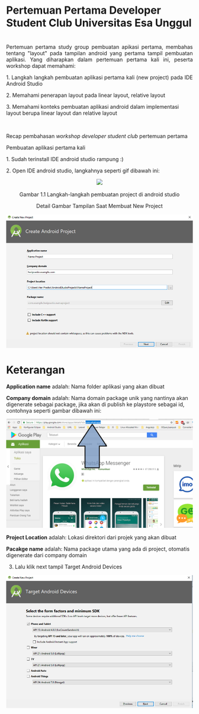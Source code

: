 # Pertemuan Pertama Developer Student Club Universitas Esa Unggul <h1>



<p align="justify"> Pertemuan pertama study group pembuatan apikasi pertama, membahas tentang "layout" pada tampilan android yang pertama tampil pembuatan aplikasi. Yang diharapkan dalam pertemuan pertama kali ini, peserta workshop dapat memahami:</p>

<p align="justify">
1. Langkah langkah pembuatan aplikasi pertama kali (new project) pada IDE Android Studio</p>
2. Memahami penerapan layout pada linear layout, relative layout</p>
3. Memahami konteks pembuatan aplikasi android dalam implementasi layout berupa linear layout dan relative layout</p><br/>

Recap pembahasan *workshop developer student club* pertemuan pertama

Pembuatan aplikasi pertama kali
<p align="justify">
1. Sudah terinstall IDE android studio rampung :)</p>
2. Open IDE android studio, langkahnya seperti gif dibawah ini:

<p align="center"> <img src ="../assets-doc/Step-New-Project.gif"</p>

<p align="center"> Gambar 1.1 Langkah-langkah pembuatan project di android studio </p>

<center> Detail Gambar Tampilan Saat Membuat New Project </center>
<p align="center">
<img src="../assets-doc/New-Project.PNG">
</p>

<h1>Keterangan</h1>

**Application name** adalah:
Nama folder aplikasi yang akan dibuat</p>
**Company domain** adalah:
Nama domain package unik yang nantinya akan digenerate sebagai package, jika akan di publish ke playstore sebagai id, contohnya seperti gambar dibawah ini:

<p align="center">
<img src="../assets-doc/Company-Domain.PNG">
</p>

**Project Location** adalah:
Lokasi direktori dari projek yang akan dibuat

**Pacakge  name** adalah:
Nama package utama yang ada di project, otomatis digenerate dari company domain<br/>

3. Lalu klik next tampil Target Android Devices
<p align="center">
<img src="../assets-doc/Android-Devices.PNG">
</p>